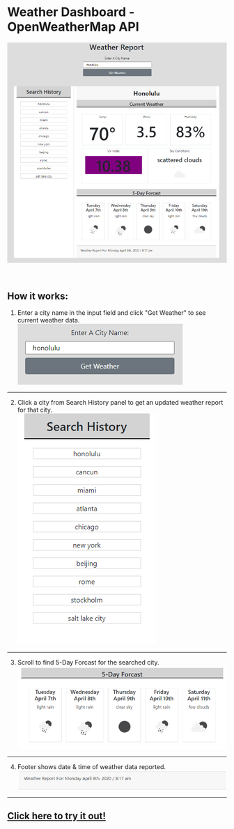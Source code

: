 # Weather Dashboard - OpenWeatherMap API

![](./Assets/images/readme/screenshot1.png)

<br>

## How it works:
1. Enter a city name in the input field and click "Get Weather" to see current weather data.  
![](./Assets/images/readme/input-field.png)

<hr>

2. Click a city from Search History panel to get an updated weather report for that city.  
![](./Assets/images/readme/search-history.png)

<hr>

3. Scroll to find 5-Day Forcast for the searched city.  
![](./Assets/images/readme/5-day.png)

<hr>

4. Footer shows date & time of weather data reported.  
![](./Assets/images/readme/footer.png)

<hr>

## <a href="https://shiftymitch.github.com/assignments/6/">Click here to try it out!</a>